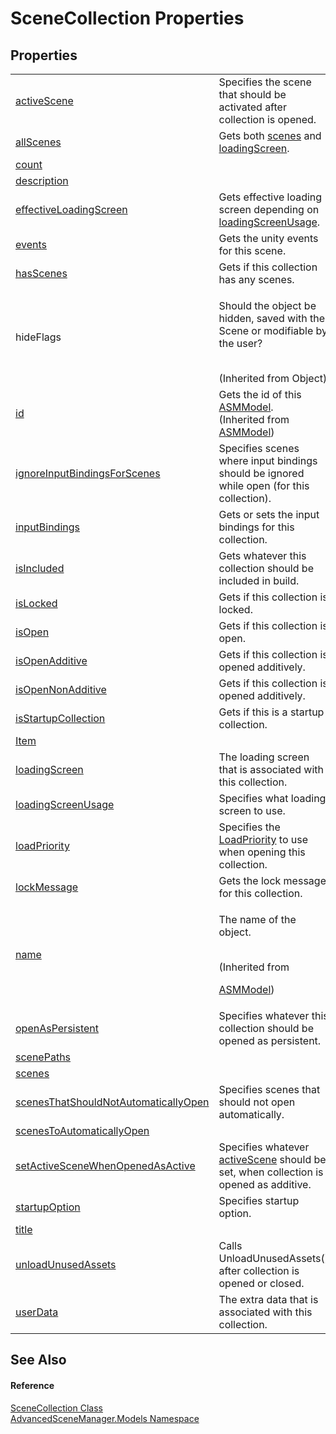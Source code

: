 # SceneCollection Properties




## Properties
<table>
<tr>
<td><a href="P_AdvancedSceneManager_Models_SceneCollection_activeScene">activeScene</a></td>
<td>Specifies the scene that should be activated after collection is opened.</td></tr>
<tr>
<td><a href="P_AdvancedSceneManager_Models_SceneCollection_allScenes">allScenes</a></td>
<td>Gets both <a href="P_AdvancedSceneManager_Models_SceneCollection_scenes">scenes</a> and <a href="P_AdvancedSceneManager_Models_SceneCollection_loadingScreen">loadingScreen</a>.</td></tr>
<tr>
<td><a href="P_AdvancedSceneManager_Models_SceneCollection_count">count</a></td>
<td> </td></tr>
<tr>
<td><a href="P_AdvancedSceneManager_Models_SceneCollection_description">description</a></td>
<td> </td></tr>
<tr>
<td><a href="P_AdvancedSceneManager_Models_SceneCollection_effectiveLoadingScreen">effectiveLoadingScreen</a></td>
<td>Gets effective loading screen depending on <a href="P_AdvancedSceneManager_Models_SceneCollection_loadingScreenUsage">loadingScreenUsage</a>.</td></tr>
<tr>
<td><a href="P_AdvancedSceneManager_Models_SceneCollection_events">events</a></td>
<td>Gets the unity events for this scene.</td></tr>
<tr>
<td><a href="P_AdvancedSceneManager_Models_SceneCollection_hasScenes">hasScenes</a></td>
<td>Gets if this collection has any scenes.</td></tr>
<tr>
<td>hideFlags</td>
<td><p>Should the object be hidden, saved with the Scene or modifiable by the user?</p><br />(Inherited from Object)</td></tr>
<tr>
<td><a href="P_AdvancedSceneManager_Models_ASMModel_id">id</a></td>
<td>Gets the id of this <a href="T_AdvancedSceneManager_Models_ASMModel">ASMModel</a>.<br />(Inherited from <a href="T_AdvancedSceneManager_Models_ASMModel">ASMModel</a>)</td></tr>
<tr>
<td><a href="P_AdvancedSceneManager_Models_SceneCollection_ignoreInputBindingsForScenes">ignoreInputBindingsForScenes</a></td>
<td>Specifies scenes where input bindings should be ignored while open (for this collection).</td></tr>
<tr>
<td><a href="P_AdvancedSceneManager_Models_SceneCollection_inputBindings">inputBindings</a></td>
<td>Gets or sets the input bindings for this collection.</td></tr>
<tr>
<td><a href="P_AdvancedSceneManager_Models_SceneCollection_isIncluded">isIncluded</a></td>
<td>Gets whatever this collection should be included in build.</td></tr>
<tr>
<td><a href="P_AdvancedSceneManager_Models_SceneCollection_isLocked">isLocked</a></td>
<td>Gets if this collection is locked.</td></tr>
<tr>
<td><a href="P_AdvancedSceneManager_Models_SceneCollection_isOpen">isOpen</a></td>
<td>Gets if this collection is open.</td></tr>
<tr>
<td><a href="P_AdvancedSceneManager_Models_SceneCollection_isOpenAdditive">isOpenAdditive</a></td>
<td>Gets if this collection is opened additively.</td></tr>
<tr>
<td><a href="P_AdvancedSceneManager_Models_SceneCollection_isOpenNonAdditive">isOpenNonAdditive</a></td>
<td>Gets if this collection is opened additively.</td></tr>
<tr>
<td><a href="P_AdvancedSceneManager_Models_SceneCollection_isStartupCollection">isStartupCollection</a></td>
<td>Gets if this is a startup collection.</td></tr>
<tr>
<td><a href="P_AdvancedSceneManager_Models_SceneCollection_Item">Item</a></td>
<td> </td></tr>
<tr>
<td><a href="P_AdvancedSceneManager_Models_SceneCollection_loadingScreen">loadingScreen</a></td>
<td>The loading screen that is associated with this collection.</td></tr>
<tr>
<td><a href="P_AdvancedSceneManager_Models_SceneCollection_loadingScreenUsage">loadingScreenUsage</a></td>
<td>Specifies what loading screen to use.</td></tr>
<tr>
<td><a href="P_AdvancedSceneManager_Models_SceneCollection_loadPriority">loadPriority</a></td>
<td>Specifies the <a href="T_AdvancedSceneManager_Models_Enums_LoadPriority">LoadPriority</a> to use when opening this collection.</td></tr>
<tr>
<td><a href="P_AdvancedSceneManager_Models_SceneCollection_lockMessage">lockMessage</a></td>
<td>Gets the lock message for this collection.</td></tr>
<tr>
<td><a href="P_AdvancedSceneManager_Models_ASMModel_name">name</a></td>
<td><p>The name of the object.</p><br />(Inherited from <a href="T_AdvancedSceneManager_Models_ASMModel">

ASMModel</a>)</td></tr>
<tr>
<td><a href="P_AdvancedSceneManager_Models_SceneCollection_openAsPersistent">openAsPersistent</a></td>
<td>Specifies whatever this collection should be opened as persistent.</td></tr>
<tr>
<td><a href="P_AdvancedSceneManager_Models_SceneCollection_scenePaths">scenePaths</a></td>
<td> </td></tr>
<tr>
<td><a href="P_AdvancedSceneManager_Models_SceneCollection_scenes">scenes</a></td>
<td> </td></tr>
<tr>
<td><a href="P_AdvancedSceneManager_Models_SceneCollection_scenesThatShouldNotAutomaticallyOpen">scenesThatShouldNotAutomaticallyOpen</a></td>
<td>Specifies scenes that should not open automatically.</td></tr>
<tr>
<td><a href="P_AdvancedSceneManager_Models_SceneCollection_scenesToAutomaticallyOpen">scenesToAutomaticallyOpen</a></td>
<td> </td></tr>
<tr>
<td><a href="P_AdvancedSceneManager_Models_SceneCollection_setActiveSceneWhenOpenedAsActive">setActiveSceneWhenOpenedAsActive</a></td>
<td>Specifies whatever <a href="P_AdvancedSceneManager_Models_SceneCollection_activeScene">activeScene</a> should be set, when collection is opened as additive.</td></tr>
<tr>
<td><a href="P_AdvancedSceneManager_Models_SceneCollection_startupOption">startupOption</a></td>
<td>Specifies startup option.</td></tr>
<tr>
<td><a href="P_AdvancedSceneManager_Models_SceneCollection_title">title</a></td>
<td> </td></tr>
<tr>
<td><a href="P_AdvancedSceneManager_Models_SceneCollection_unloadUnusedAssets">unloadUnusedAssets</a></td>
<td>Calls UnloadUnusedAssets() after collection is opened or closed.</td></tr>
<tr>
<td><a href="P_AdvancedSceneManager_Models_SceneCollection_userData">userData</a></td>
<td>The extra data that is associated with this collection.</td></tr>
</table>

## See Also


#### Reference
<a href="T_AdvancedSceneManager_Models_SceneCollection">SceneCollection Class</a>  
<a href="N_AdvancedSceneManager_Models">AdvancedSceneManager.Models Namespace</a>  
